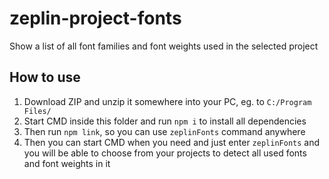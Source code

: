 # zeplin-project-fonts
Show a list of all font families and font weights used in the selected project

## How to use
1. Download ZIP and unzip it somewhere into your PC, eg. to `C:/Program Files/`
2. Start CMD inside this folder and run `npm i` to install all dependencies
3. Then run `npm link`, so you can use `zeplinFonts` command anywhere
4. Then you can start CMD when you need and just enter `zeplinFonts` and you will be able to choose from your projects to detect all used fonts and font weights in it
